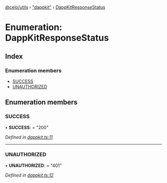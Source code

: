[@celo/utils](../README.md) › ["dappkit"](../modules/_dappkit_.md) › [DappKitResponseStatus](_dappkit_.dappkitresponsestatus.md)

# Enumeration: DappKitResponseStatus

## Index

### Enumeration members

* [SUCCESS](_dappkit_.dappkitresponsestatus.md#success)
* [UNAUTHORIZED](_dappkit_.dappkitresponsestatus.md#unauthorized)

## Enumeration members

###  SUCCESS

• **SUCCESS**: = "200"

*Defined in [dappkit.ts:11](https://github.com/celo-org/celo-monorepo/blob/master/packages/sdk/utils/src/dappkit.ts#L11)*

___

###  UNAUTHORIZED

• **UNAUTHORIZED**: = "401"

*Defined in [dappkit.ts:12](https://github.com/celo-org/celo-monorepo/blob/master/packages/sdk/utils/src/dappkit.ts#L12)*
